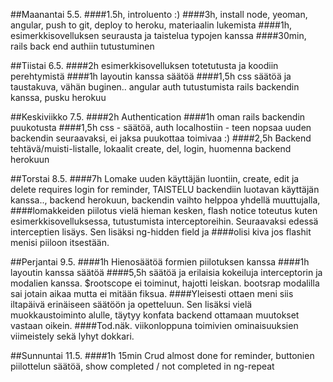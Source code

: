 ##Maanantai 5.5.
####1.5h, introluento :)
####3h, install node, yeoman, angular, push to git, deploy to heroku, materiaalin lukemista
####1h, esimerkkisovelluksen seurausta ja taistelua typojen kanssa
####30min, rails back end authiin tutustuminen

##Tiistai 6.5.
####2h esimerkkisovelluksen totetutusta ja koodiin perehtymistä
####1h layoutin kanssa säätöä
####1,5h css säätöä ja taustakuva, vähän buginen.. angular auth tutustumista rails backendin kanssa, pusku herokuu

##Keskiviikko 7.5.
####2h Authentication
####1h oman rails backendin puukotusta
####1,5h css - säätöä, auth localhostiin - teen nopsaa uuden backendin seuraavaksi, ei jaksa puukottaa toimivaa :) 
####2,5h Backend tehtävä/muisti-listalle, lokaalit create, del, login, huomenna backend herokuun

##Torstai 8.5.
####7h Lomake uuden käyttäjän luontiin, create, edit ja delete requires login for reminder, TAISTELU backendiin luotavan käyttäjän kanssa.., backend herokuun, backendin vaihto helppoa yhdellä muuttujalla,
####lomakkeiden piilotus vielä hieman kesken, flash notice toteutus kuten esimerkkisovelluksessa, tutustumista interceptoreihin. Seuraavaksi edessä interceptien lisäys. Sen lisäksi ng-hidden field ja
####olisi kiva jos flashit menisi piiloon itsestään.

##Perjantai 9.5.
####1h Hienosäätöä formien piilotuksen kanssa
####1h layoutin kanssa säätöä
####5,5h säätöä ja erilaisia kokeiluja interceptorin ja modalien kanssa. $rootscope ei toiminut, hajotti leiskan. bootsrap modalilla sai jotain aikaa mutta ei mitään fiksua.
####Yleisesti ottaen meni siis iltapäivä erinäiseen säätöön ja opetteluun. Sen lisäksi vielä muokkaustoiminto alulle, täytyy konfata backend ottamaan muutokset vastaan oikein.
####Tod.näk. viikonloppuna toimivien ominaisuuksien viimeistely sekä lyhyt dokkari.

##Sunnuntai 11.5.
####1h 15min Crud almost done for reminder, buttonien piilottelun säätöä, show completed / not completed in ng-repeat

